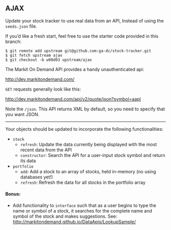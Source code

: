 ## AJAX

Update your stock tracker to use real data from an API, Instead of using the `seeds.json` file.

If you’d like a fresh start, feel free to use the starter code provided in this branch:

    $ git remote add upstream git@github.com:ga-dc/stock-tracker.git
    $ git fetch upstream ajax
    $ git checkout -b w08d03 upstream/ajax

The Markit On Demand API provides a handy unauthenticated api:

http://dev.markitondemand.com/

`GET` requests generally look like this:

http://dev.markitondemand.com/api/v2/quote/json?symbol=aapl

Note the `/json`. This API returns XML by default, so you need to specify that you want JSON.

---

Your objects should be updated to incorporate the following functionalities:

- `stock`
  - `refresh`: Update the data currently being displayed with the most recent data from the API
  - `constructor`: Search the API for a user-input stock symbol and return its data
- `portfolio`
  - `add`: Add a stock to an array of stocks, held in-memory (no using databases yet!)
  - `refresh`: Refresh the data for all stocks in the portfolio array

#### Bonus:

- Add functionality to `interface` such that as a user begins to type the name or symbol of a stock, it searches for the complete name and symbol of the stock and makes suggestions. See: http://markitondemand.github.io/DataApis/LookupSample/
